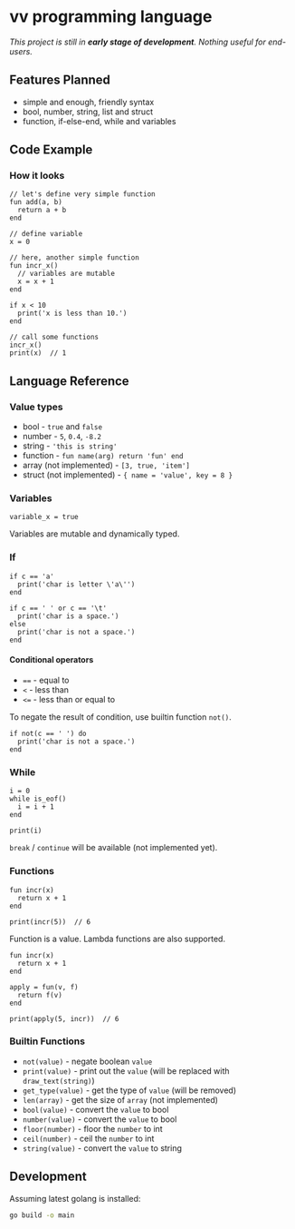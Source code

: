 # vv programming language

_This project is still in __early stage of development__. Nothing useful for end-users._

## Features Planned

 - simple and enough, friendly syntax
 - bool, number, string, list and struct
 - function, if-else-end, while and variables

## Code Example

### How it looks

```vv
// let's define very simple function
fun add(a, b)
  return a + b
end

// define variable
x = 0

// here, another simple function
fun incr_x()
  // variables are mutable
  x = x + 1
end

if x < 10
  print('x is less than 10.')
end

// call some functions
incr_x()
print(x)  // 1
```

<!--

### CSV Parser

Currently, there are some missing features e.g. list and the code below won't run.

```vv
fun is_space(c)
  return c == ' ' or
         c == '\t' or
         c == '\r' or
         c == '\n'
end

fun trim_start(text)
  pos = 0
  while pos < len(text) and is_space(text[pos]) do
    pos = pos + 1
  end
  return slice(text, pos, len(text))
end

fun split(text, sep)
  lines = []
  pos = 0
  start = 0
  while pos < len(text) do
    if slice(text, pos, pos+len(sep)) == sep do
      push(lines, slice(text, start, pos))
      pos = pos + len(sep)
      start = pos
    else
      pos = pos + 1
    end
  end
  return lines
end

fun parse_line(line)
  cols = []
  cells = split(line, ',')
  while 0 < len(cells) do
    push(cols, trim_start(shift(cells)))
  end
  return cols
end

fun parse_csv(text)
  rows = []
  lines = split(text, '\n')
  while 0 < len(lines) do
    push(rows, parse_line(shift(lines)))
  end
  return rows
end

fun print_csv(rows)
  while 0 < len(rows) do
    cols = shift(rows)
    print(join(cols, "\n"))
  end
end

text = read_file("test.csv")
values = parse_csv(text)
print_csv(values)
```

### Shooting

Graphic API and related works are future plans.
It's not currently available and the API may change.

```vv
// sprite module
fun new(name, x, y, w, h, face)
  return {
    name = name,
    x = x,
    y = y,
    w = w,
    h = h,
    face = face,
  }
end

fun move_by(sprite, dx, dy)
  sprite.x = sprite.x + dx
  sprite.y = sprite.y + dy
end

fun _between(min, v, max)
  return min <= v and v < max
end

fun collide_with(sprite, other)
  return (
    _between(other.x, sprite.x, other.x+other.w) or _between(other.x, sprite.x+sprite.w, other.x+other.w)
  ) and (
    _between(other.y, sprite.y, other.y+other.h) or _between(other.y, sprite.y+sprite.h, other.y+other.h)
  )
end

fun draw(sprite)
    set_pos(sprite.x, sprite.y)
    draw_image("{sprite.name}_{sprite.face}.png")
end
```

```
sprite = import("sprite")

player = sprite.new('player', 0, 0, 50, 100 'left')
bullets = []

fun fire()
  push(bullets, sprite.new('bullet', player.x, player.y, 20, 5 player.face))
end

fun update_bullet(i)
  bullet = bullets[i]
  if bullet.face == 'left' do
    sprite.move_by(bullet, -1, 0)
  else
    sprite.move_by(bullet, 1, 0)
  end
  
  if sprite.collide_with(bullet, player) do
    remove(bullets, i)
  end
end

holding = false

fun update()
  if get_key('left') do
    sprite.move_by(player, -1, 0)
    player.face = 'left'
  end
  if get_key('right') do
    sprite.move_by(player, 1, 0)
    player.face = 'right'
  end
  if not(holding) and get_key('space') or get_key('up') do
    holding = true
    fire()
  end
  if holding and not(get_key('space') or get_key('up')) do
    holding = false
  end
  
  i = 0
  while i < len(bullets) do
    update_bullet(i)
    i = i + 1
  end
end

fun draw()
  clear(255, 255, 255)
  
  sprite.draw(player)
  
  i = 0
  while i < len(bullets) do
    sprite.draw(bullets[i])
    i = i + 1
  end
end

while true do
  update()
  draw()
  wait(0.1)
end
```
-->

## Language Reference

### Value types

 - bool - `true` and `false`
 - number - `5`, `0.4`, `-8.2`
 - string - `'this is string'`
 - function - `fun name(arg) return 'fun' end`
 - array (not implemented) - `[3, true, 'item']`
 - struct (not implemented) - `{ name = 'value', key = 8 }`

### Variables

```vv
variable_x = true
```

Variables are mutable and dynamically typed.

### If

```vv
if c == 'a'
  print('char is letter \'a\'')
end
```

```vv
if c == ' ' or c == '\t'
  print('char is a space.')
else
  print('char is not a space.')
end
```

#### Conditional operators

 - `==` - equal to
 - `<` - less than
 - `<=` - less than or equal to

To negate the result of condition, use builtin function `not()`.

```vv
if not(c == ' ') do
  print('char is not a space.')
end
```

### While

```vv
i = 0
while is_eof()
  i = i + 1
end

print(i)
```

`break` / `continue` will be available (not implemented yet).

### Functions

```vv
fun incr(x)
  return x + 1
end

print(incr(5))  // 6
```

Function is a value. Lambda functions are also supported.

```vv
fun incr(x)
  return x + 1
end

apply = fun(v, f)
  return f(v)
end

print(apply(5, incr))  // 6
```

### Builtin Functions

 - `not(value)` - negate boolean `value`
 - `print(value)` - print out the `value` (will be replaced with `draw_text(string)`)
 - `get_type(value)` - get the type of `value` (will be removed)
 - `len(array)` - get the size of `array` (not implemented)
 - `bool(value)` - convert the `value` to bool
 - `number(value)` - convert the `value` to bool
 - `floor(number)` - floor the `number` to int
 - `ceil(number)` - ceil the `number` to int
 - `string(value)` - convert the `value` to string

## Development

Assuming latest golang is installed:

```sh
go build -o main
```

